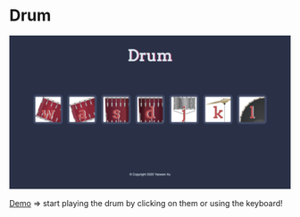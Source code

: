 # Drum

![demo](https://github.com/alexxuyaowen/drum/blob/main/images/demo.png)

[Demo](https://alexxuyaowen.github.io/drum/) => start playing the drum by clicking on them or using the keyboard!
